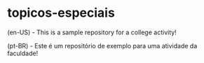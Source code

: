 # topicos-especiais
(en-US) - This is a sample repository for a college activity!

(pt-BR) - Este é um repositório de exemplo para uma atividade da faculdade!
